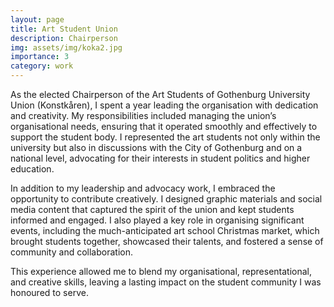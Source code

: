 ```yaml
---
layout: page
title: Art Student Union
description: Chairperson
img: assets/img/koka2.jpg
importance: 3
category: work
---
```


As the elected Chairperson of the Art Students of Gothenburg University Union (Konstkåren), I spent a year leading the organisation with dedication and creativity. My responsibilities included managing the union’s organisational needs, ensuring that it operated smoothly and effectively to support the student body. I represented the art students not only within the university but also in discussions with the City of Gothenburg and on a national level, advocating for their interests in student politics and higher education.

In addition to my leadership and advocacy work, I embraced the opportunity to contribute creatively. I designed graphic materials and social media content that captured the spirit of the union and kept students informed and engaged. I also played a key role in organising significant events, including the much-anticipated art school Christmas market, which brought students together, showcased their talents, and fostered a sense of community and collaboration.

This experience allowed me to blend my organisational, representational, and creative skills, leaving a lasting impact on the student community I was honoured to serve.
